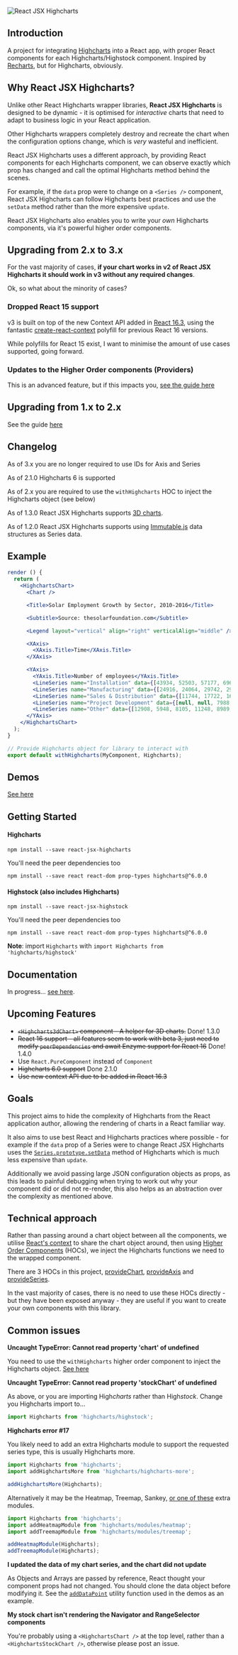 ![React JSX Highcharts](https://user-images.githubusercontent.com/2003804/40681848-2d0f5ce2-6382-11e8-8ce9-cd49c409ad2e.png)

## Introduction

A project for integrating [Highcharts](https://github.com/highcharts/highcharts) into a React app, with proper React components for each Highcharts/Highstock component. Inspired by [Recharts](https://github.com/recharts/recharts), but for Highcharts, obviously.

## Why React JSX Highcharts?

Unlike other React Highcharts wrapper libraries, **React JSX Highcharts** is designed to be dynamic - it is optimised for *interactive* charts that need to adapt to business logic in your React application.

Other Highcharts wrappers completely destroy and recreate the chart when the configuration options change, which is *very* wasteful and inefficient.

React JSX Highcharts uses a different approach, by providing React components for each Highcharts component, we can observe exactly which prop has changed and call the optimal Highcharts method behind the scenes.

For example, if the `data` prop were to change on a `<Series />` component, React JSX Highcharts can follow Highcharts best practices and use the `setData` method rather than the more expensive `update`.

React JSX Highcharts also enables you to write your *own* Highcharts components, via it's powerful higher order components.

## Upgrading from 2.x to 3.x

For the vast majority of cases, **if your chart works in v2 of React JSX Highcharts it should work in v3 without any required changes**.

Ok, so what about the minority of cases?

### Dropped React 15 support

v3 is built on top of the new Context API added in [React 16.3](https://reactjs.org/blog/2018/03/29/react-v-16-3.html#official-context-api), using the fantastic [create-react-context](https://www.npmjs.com/package/create-react-context) polyfill for previous React 16 versions.

While polyfills for React 15 exist, I want to minimise the amount of use cases supported, going forward.

### Updates to the Higher Order components (Providers)

This is an advanced feature, but if this impacts you, [see the guide here](https://github.com/whawker/react-jsx-highcharts/wiki/Upgrading-from-2.x-to-3.x#updates-to-the-higher-order-components-providers)

## Upgrading from 1.x to 2.x

See the guide [here](https://github.com/whawker/react-jsx-highcharts/wiki/Upgrading-from-1.x-to-2.x)

## Changelog

As of 3.x you are no longer required to use IDs for Axis and Series

As of 2.1.0 Highcharts 6 is supported

As of 2.x you are required to use the `withHighcharts` HOC to inject the Highcharts object (see below)

As of 1.3.0 React JSX Highcharts supports [3D charts](https://whawker.github.io/react-jsx-highcharts/examples/3DChart/index.html).

As of 1.2.0 React JSX Highcharts supports using [Immutable.js](https://facebook.github.io/immutable-js/) data structures as Series data.


## Example

```jsx
render () {
  return (
    <HighchartsChart>
      <Chart />

      <Title>Solar Employment Growth by Sector, 2010-2016</Title>

      <Subtitle>Source: thesolarfoundation.com</Subtitle>

      <Legend layout="vertical" align="right" verticalAlign="middle" />

      <XAxis>
        <XAxis.Title>Time</XAxis.Title>
      </XAxis>

      <YAxis>
        <YAxis.Title>Number of employees</YAxis.Title>
        <LineSeries name="Installation" data={[43934, 52503, 57177, 69658, 97031, 119931, 137133, 154175]} />
        <LineSeries name="Manufacturing" data={[24916, 24064, 29742, 29851, 32490, 30282, 38121, 40434]} />
        <LineSeries name="Sales & Distribution" data={[11744, 17722, 16005, 19771, 20185, 24377, 32147, 39387]} />
        <LineSeries name="Project Development" data={[null, null, 7988, 12169, 15112, 22452, 34400, 34227]} />
        <LineSeries name="Other" data={[12908, 5948, 8105, 11248, 8989, 11816, 18274, 18111]} />
      </YAxis>
    </HighchartsChart>
  );
}

// Provide Highcharts object for library to interact with
export default withHighcharts(MyComponent, Highcharts);
```

## Demos

[See here](https://whawker.github.io/react-jsx-highcharts/examples/index.html)

## Getting Started

#### Highcharts
`npm install --save react-jsx-highcharts`

You'll need the peer dependencies too

`npm install --save react react-dom prop-types highcharts@^6.0.0`

#### Highstock (also includes Highcharts)
`npm install --save react-jsx-highstock`

You'll need the peer dependencies too

`npm install --save react react-dom prop-types highcharts@^6.0.0`

**Note**: import `Highcharts` with `import Highcharts from 'highcharts/highstock'`

## Documentation
In progress... [see here](https://github.com/whawker/react-jsx-highcharts/wiki).

## Upcoming Features
* ~~`<Highcharts3dChart>` component - A helper for 3D charts.~~ Done! 1.3.0
* ~~React 16 support - all features seem to work with beta 3, just need to modify `peerDependencies` and await Enzyme support for React 16~~ Done! 1.4.0
* Use `React.PureComponent` instead of `Component`
* ~~Highcharts 6.0 support~~ Done 2.1.0
* ~~Use new context API due to be added in React 16.3~~

## Goals

This project aims to hide the complexity of Highcharts from the React application author, allowing the rendering of charts in a React familiar way.

It also aims to use best React and Highcharts practices where possible - for example if the `data` prop of a Series were to change React JSX Highcharts uses the [`Series.prototype.setData`](http://api.highcharts.com/highstock/Series.setData) method of Highcharts which is much less expensive than `update`.

Additionally we avoid passing large JSON configuration objects as props, as this leads to painful debugging when trying to work out why your component did or did not re-render, this also helps as an abstraction over the complexity as mentioned above.

## Technical approach

Rather than passing around a chart object between all the components, we utilise [React's context](https://facebook.github.io/react/docs/context.html) to share the chart object around, then using [Higher Order Components](https://medium.com/@mweststrate/how-to-safely-use-react-context-b7e343eff076) (HOCs), we inject the Highcharts functions we need to the wrapped component.

There are 3 HOCs in this project, [provideChart](https://github.com/whawker/react-jsx-highcharts/blob/master/packages/react-jsx-highcharts/src/components/ChartProvider/index.js), [provideAxis](https://github.com/whawker/react-jsx-highcharts/blob/master/packages/react-jsx-highcharts/src/components/AxisProvider/index.js) and [provideSeries](https://github.com/whawker/react-jsx-highcharts/blob/master/packages/react-jsx-highcharts/src/components/SeriesProvider/index.js).

In the vast majority of cases, there is no need to use these HOCs directly - but they have been exposed anyway - they are useful if you want to create your own components with this library.

## Common issues

**Uncaught TypeError: Cannot read property 'chart' of undefined**

You need to use the `withHighcharts` higher order component to inject the Highcharts object. [See here](https://github.com/whawker/react-jsx-highcharts/wiki/Higher-Order-Components#withhighcharts-version-200)

**Uncaught TypeError: Cannot read property 'stockChart' of undefined**

As above, or you are importing High*charts* rather than High*stock*. Change you Highcharts import to...
```js
import Highcharts from 'highcharts/highstock';
```

**Highcharts error #17**

You likely need to add an extra Highcharts module to support the requested series type, this is usually Highcharts more.

```js
import Highcharts from 'highcharts';
import addHighchartsMore from 'highcharts/highcharts-more';

addHighchartsMore(Highcharts);
```

Alternatively it may be the Heatmap, Treemap, Sankey, [or one of these](https://github.com/highcharts/highcharts/tree/master/js/modules) extra modules.

```js
import Highcharts from 'highcharts';
import addHeatmapModule from 'highcharts/modules/heatmap';
import addTreemapModule from 'highcharts/modules/treemap';

addHeatmapModule(Highcharts);
addTreemapModule(Highcharts);
```

**I updated the data of my chart series, and the chart did not update**

As Objects and Arrays are passed by reference, React thought your component props had not changed. You should clone the data object before modifying it. See the [`addDataPoint`](https://github.com/whawker/react-jsx-highcharts/blob/master/examples/utils/data-helpers.js#L19-L20) utility function used in the demos as an example.

**My stock chart isn't rendering the Navigator and RangeSelector components**

You're probably using a `<HighchartsChart />` at the top level, rather than a `<HighchartsStockChart />`, otherwise please post an issue.
